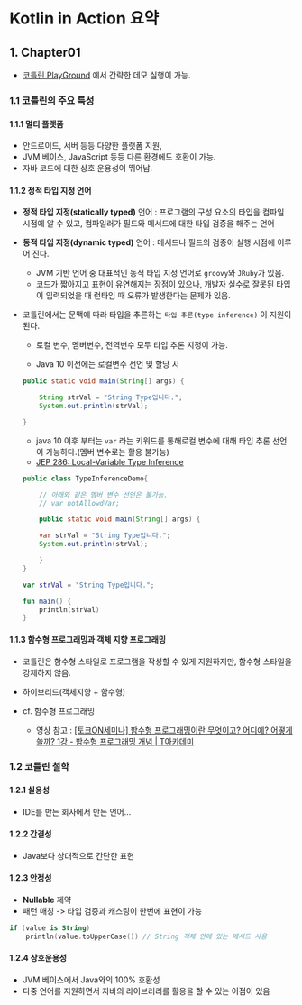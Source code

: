 # Kotlin in Action 요약

## 1. Chapter01

* [코틀린 PlayGround](https://play.kotlinlang.org/) 에서 간략한 데모 실행이 가능.

### 1.1 코틀린의 주요 특성

#### 1.1.1 멀티 플랫폼
* 안드로이드, 서버 등등 다양한 플랫폼 지원,
* JVM 베이스, JavaScript 등등 다른 환경에도 호환이 가능.
* 자바 코드에 대한 상호 운용성이 뛰어남.

#### 1.1.2  정적 타입 지정 언어

* **정적 타입 지정(statically typed)** 언어 : 프로그램의 구성 요소의 타입을 컴파일 시점에 알 수 있고, 컴파일러가 필드와 메서드에 대한 타입 검증을 해주는 언어

* **동적 타입 지정(dynamic typed)** 언어 : 메서드나 필드의 검증이 실행 시점에 이루어 진다.
    * JVM 기반 언어 중 대표적인 동적 타입 지정 언어로 ```groovy```와 ```JRuby```가 있음.
    * 코드가 짧아지고 표현이 유연해지는 장점이 있으나, 개발자 실수로 잘못된 타입이 입력되었을 때 런타임 때 오류가 발생한다는 문제가 있음.

* 코틀린에서는 문맥에 따라 타입을 추론하는 ```타입 추론(type inference)``` 이 지원이 된다.
    * 로컬 변수, 멤버변수, 전역변수 모두 타입 추론 지정이 가능.

    * Java 10 이전에는 로컬변수 선언 및 할당 시
    ```java
    public static void main(String[] args) {

        String strVal = "String Type입니다.";
        System.out.println(strVal);

    }
    ```

    * java 10 이후 부터는 ```var``` 라는 키워드를 통해로컬 변수에 대해 타입 추론 선언이 가능하다.(멤버 변수로는 활용 불가능)
    * [JEP 286: Local-Variable Type Inference](http://openjdk.java.net/jeps/286)

    ```java
    public class TypeInferenceDemo{

        // 아래와 같은 멤버 변수 선언은 불가능.
        // var notAllowdVar;

        public static void main(String[] args) {

        var strVal = "String Type입니다.";
        System.out.println(strVal);

        }
    }
    ```

    ```kotlin
    var strVal = "String Type입니다.";

    fun main() {
        println(strVal)
    }
    ```

#### 1.1.3 함수형 프로그래밍과 객체 지향 프로그래밍

* 코틀린은 함수형 스타일로 프로그램을 작성할 수 있게 지원하지만, 함수형 스타일을 강제하지 않음.
* 하이브리드(객체지향 + 함수형)

* cf. 함수형 프로그래밍
  * 영상 참고 : [[토크ON세미나] 함수형 프로그래밍이란 무엇이고? 어디에? 어떻게 쓸까? 1강 - 함수형 프로그래밍 개념 | T아카데미](https://youtu.be/V1u3aqV-qXg)


### 1.2 코틀린 철학
#### 1.2.1 실용성
* IDE를 만든 회사에서 만든 언어...
 
#### 1.2.2 간결성
* Java보다 상대적으로 간단한 표현

#### 1.2.3 안정성
* **Nullable** 제약
* 패턴 매칭 -> 타입 검증과 캐스팅이 한번에 표현이 가능

```kotlin
if (value is String)
    println(value.toUpperCase()) // String 객체 안에 있는 메서드 사용
```

#### 1.2.4 상호운용성
* JVM 베이스에서 Java와의 100% 호환성
* 다중 언어를 지원하면서 자바의 라이브러리를 활용을 할 수 있는 이점이 있음